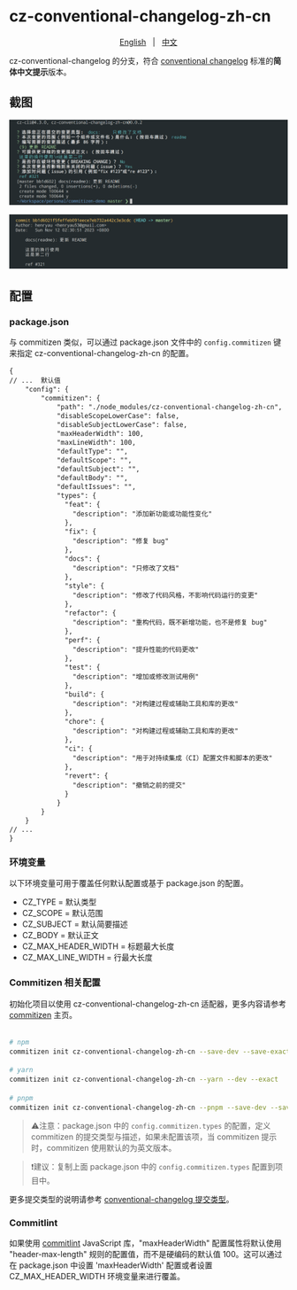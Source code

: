 # cz-conventional-changelog-zh-cn

<p align="center">
  <a href="README_en_US.md">English</a>
  <span style="margin: 0px 8px">|</span>
  <a href="README.md">中文</a>
</p>

cz-conventional-changelog 的分支，符合 [conventional changelog](https://github.com/conventional-changelog/conventional-changelog) 标准的**简体中文提示**版本。

## 截图

![提交](./meta/screenshots/s1.png)

![日志](./meta/screenshots/s2.png)

## 配置

### package.json

与 commitizen 类似，可以通过 package.json 文件中的 `config.commitizen` 键来指定 cz-conventional-changelog-zh-cn 的配置。

```json5
{
// ...  默认值
    "config": {
        "commitizen": {
            "path": "./node_modules/cz-conventional-changelog-zh-cn",
            "disableScopeLowerCase": false,
            "disableSubjectLowerCase": false,
            "maxHeaderWidth": 100,
            "maxLineWidth": 100,
            "defaultType": "",
            "defaultScope": "",
            "defaultSubject": "",
            "defaultBody": "",
            "defaultIssues": "",
            "types": {
              "feat": {
                "description": "添加新功能或功能性变化"
              },
              "fix": {
                "description": "修复 bug"
              },
              "docs": {
                "description": "只修改了文档"
              },
              "style": {
                "description": "修改了代码风格，不影响代码运行的变更"
              },
              "refactor": {
                "description": "重构代码，既不新增功能，也不是修复 bug"
              },
              "perf": {
                "description": "提升性能的代码更改"
              },
              "test": {
                "description": "增加或修改测试用例"
              },
              "build": {
                "description": "对构建过程或辅助工具和库的更改"
              },
              "chore": {
                "description": "对构建过程或辅助工具和库的更改"
              },
              "ci": {
                "description": "用于对持续集成（CI）配置文件和脚本的更改"
              },
              "revert": {
                "description": "撤销之前的提交"
              }
            }
        }
    }
// ...
}
```

### 环境变量

以下环境变量可用于覆盖任何默认配置或基于 package.json 的配置。

* CZ_TYPE = 默认类型
* CZ_SCOPE = 默认范围
* CZ_SUBJECT = 默认简要描述
* CZ_BODY = 默认正文
* CZ_MAX_HEADER_WIDTH = 标题最大长度
* CZ_MAX_LINE_WIDTH = 行最大长度

### Commitizen 相关配置

初始化项目以使用 cz-conventional-changelog-zh-cn 适配器，更多内容请参考 [commitizen](https://github.com/commitizen/cz-cli) 主页。

```bash

# npm
commitizen init cz-conventional-changelog-zh-cn --save-dev --save-exact

# yarn
commitizen init cz-conventional-changelog-zh-cn --yarn --dev --exact

# pnpm
commitizen init cz-conventional-changelog-zh-cn --pnpm --save-dev --save-exact

```

> ⚠️注意：package.json 中的 `config.commitizen.types` 的配置，定义 commitizen 的提交类型与描述，如果未配置该项，当 commitizen 提示时，commitizen 使用默认的为英文版本。

> ❗建议：复制上面 package.json 中的 `config.commitizen.types` 配置到项目中。

更多提交类型的说明请参考 [conventional-changelog 提交类型](./meta/docs/conventional-changelog-types.md)。

### Commitlint

如果使用 [commitlint](https://github.com/conventional-changelog/commitlint) JavaScript 库，"maxHeaderWidth" 配置属性将默认使用 "header-max-length" 规则的配置值，而不是硬编码的默认值 100。这可以通过在 package.json 中设置 'maxHeaderWidth' 配置或者设置 CZ_MAX_HEADER_WIDTH 环境变量来进行覆盖。
